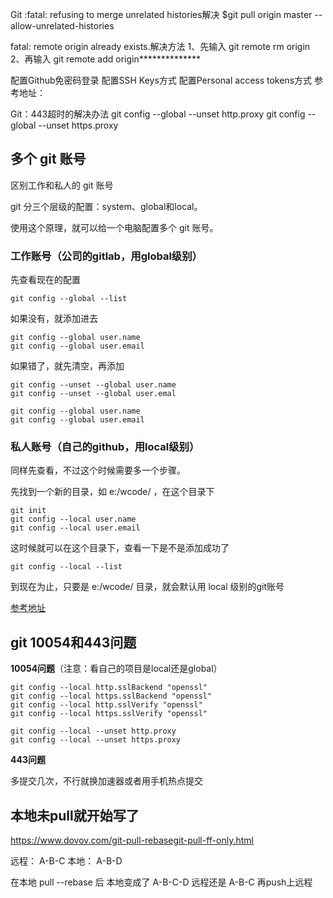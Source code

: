 Git :fatal: refusing to merge unrelated histories解决
$git pull origin master --allow-unrelated-histories


fatal: remote origin already exists.解决方法
1、先输入 git remote rm origin
2、再输入 git remote add origin**************

配置Github免密码登录
配置SSH Keys方式
配置Personal access tokens方式
参考地址：[](https://segmentfault.com/a/1190000040896617)

Git：443超时的解决办法
git config --global --unset http.proxy
git config --global --unset https.proxy


## 多个 git 账号

区别工作和私人的 git 账号

git 分三个层级的配置：system、global和local。

使用这个原理，就可以给一个电脑配置多个 git 账号。

### 工作账号（公司的gitlab，用global级别）

先查看现在的配置

```
git config --global --list
```
如果没有，就添加进去

```
git config --global user.name
git config --global user.email
```

如果错了，就先清空，再添加

```
git config --unset --global user.name
git config --unset --global user.emal

git config --global user.name
git config --global user.email
```

### 私人账号（自己的github，用local级别）

同样先查看，不过这个时候需要多一个步骤。

先找到一个新的目录，如 e:/wcode/ ，在这个目录下 

```
git init
git config --local user.name
git config --local user.email
```
这时候就可以在这个目录下，查看一下是不是添加成功了

```
git config --local --list
```

到现在为止，只要是 e:/wcode/ 目录，就会默认用 local 级别的git账号


[参考地址](http://i.lckiss.com/?p=7397)

## git 10054和443问题

**10054问题**（注意：看自己的项目是local还是global）

```
git config --local http.sslBackend "openssl"
git config --local https.sslBackend "openssl"
git config --local http.sslVerify "openssl"
git config --local https.sslVerify "openssl"

git config --local --unset http.proxy
git config --local --unset https.proxy
```

**443问题**

多提交几次，不行就换加速器或者用手机热点提交

## 本地未pull就开始写了

https://www.dovov.com/git-pull-rebasegit-pull-ff-only.html

远程： A-B-C
本地： A-B-D

在本地 pull --rebase 后
本地变成了  A-B-C-D
远程还是 A-B-C
再push上远程